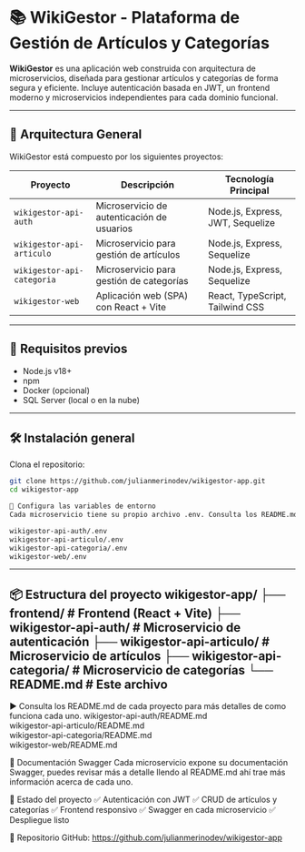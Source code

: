 # 📚 WikiGestor - Plataforma de Gestión de Artículos y Categorías

**WikiGestor** es una aplicación web construida con arquitectura de microservicios, diseñada para gestionar artículos y categorías de forma segura y eficiente. Incluye autenticación basada en JWT, un frontend moderno y microservicios independientes para cada dominio funcional.

---

## 🧱 Arquitectura General

WikiGestor está compuesto por los siguientes proyectos:

| Proyecto                   | Descripción                                    | Tecnología Principal             |
|----------------------------|------------------------------------------------|----------------------------------|
| `wikigestor-api-auth`      | Microservicio de autenticación de usuarios     | Node.js, Express, JWT, Sequelize |
| `wikigestor-api-articulo`  | Microservicio para gestión de artículos        | Node.js, Express, Sequelize      |
| `wikigestor-api-categoria` | Microservicio para gestión de categorías       | Node.js, Express, Sequelize      |
| `wikigestor-web`           | Aplicación web (SPA) con React + Vite          | React, TypeScript, Tailwind CSS  |

---

## 🚀 Requisitos previos

- Node.js v18+
- npm
- Docker (opcional)
- SQL Server (local o en la nube)

---

## 🛠️ Instalación general

Clona el repositorio:

```bash
git clone https://github.com/julianmerinodev/wikigestor-app.git
cd wikigestor-app

🔧 Configura las variables de entorno
Cada microservicio tiene su propio archivo .env. Consulta los README.md de cada uno para más detalles:

wikigestor-api-auth/.env
wikigestor-api-articulo/.env
wikigestor-api-categoria/.env
wikigestor-web/.env

```
---
📦 Estructura del proyecto
wikigestor-app/
├── frontend/                    # Frontend (React + Vite)
├── wikigestor-api-auth/        # Microservicio de autenticación
├── wikigestor-api-articulo/    # Microservicio de artículos
├── wikigestor-api-categoria/   # Microservicio de categorías
└── README.md                   # Este archivo
---
▶️ Consulta los README.md de cada proyecto para más detalles de como funciona cada uno.
wikigestor-api-auth/README.md    
wikigestor-api-articulo/README.md    
wikigestor-api-categoria/README.md    
wikigestor-web/README.md    


📄 Documentación Swagger
Cada microservicio expone su documentación Swagger, puedes revisar más a detalle llendo al README.md ahí trae más información 
acerca de cada uno.

🧪 Estado del proyecto
✅ Autenticación con JWT
✅ CRUD de artículos y categorías
✅ Frontend responsivo
✅ Swagger en cada microservicio
✅ Despliegue listo 

🔗 Repositorio
GitHub: https://github.com/julianmerinodev/wikigestor-app
